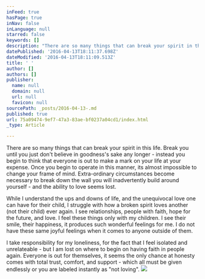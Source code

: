 ```yaml
---
inFeed: true
hasPage: true
inNav: false
inLanguage: null
starred: false
keywords: []
description: "There are so many things that can break your spirit in this life. Break you until you just don't believe in goodness's sake any longer - instead you begin to think that everyone is out to make a mark on your life at your expense. Once you begin to operate in this manner, its almost impossible to change your frame of mind. Extra-ordinary circumstances become necessary to break down the wall you will inadvertently build around yourself - and the ability to love seems lost."
datePublished: '2016-04-13T18:11:37.698Z'
dateModified: '2016-04-13T18:11:09.513Z'
title: ' '
author: []
authors: []
publisher:
  name: null
  domain: null
  url: null
  favicon: null
sourcePath: _posts/2016-04-13-.md
published: true
url: 75a09474-9ef7-47a3-83ae-bf0237a04cd1/index.html
_type: Article

---
```

There are so many things that can break your spirit in this life. Break you until you just don't believe in goodness's sake any longer - instead you begin to think that everyone is out to make a mark on your life at your expense. Once you begin to operate in this manner, its almost impossible to change your frame of mind. Extra-ordinary circumstances become necessary to break down the wall you will inadvertently build around yourself - and the ability to love seems lost.

While I understand the ups and downs of life, and the unequivocal love one can have for their child, I struggle with how a broken spirit loves another (not their child) ever again. I see relationships, people with faith, hope for the future, and love. I feel these things only with my children. I see their smile, their happiness, it produces such wonderful feelings for me.  I do not have these same joyful feelings when it comes to anyone outside of them. 

I take responsibility for my loneliness, for the fact that I feel isolated and unrelateable  - but I am lost on where to begin on having faith in people again.  Everyone is out for themselves, it seems the only chance at honesty comes with total trust, comfort, and support - which all must be given endlessly or you are labeled instantly as "not loving". ![](https://the-grid-user-content.s3-us-west-2.amazonaws.com/c54fafea-6218-4447-9ad8-b93dd63f9521.jpg)

#